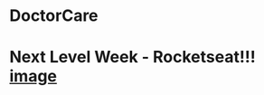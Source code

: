 # DoctorCare

# Next Level Week - Rocketseat!!! [image](https://user-images.githubusercontent.com/99369588/219968113-6ed716f1-a5d3-47fc-9d0d-8707454ca538.png)

